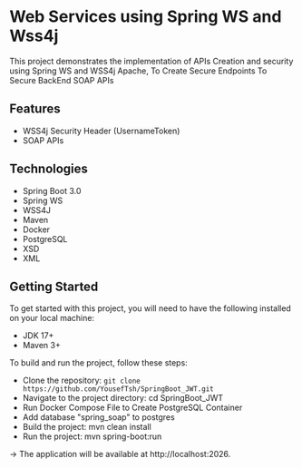 # Web Services using Spring WS and Wss4j
This project demonstrates the implementation of APIs Creation and security using Spring WS and WSS4j Apache, To Create Secure Endpoints To Secure BackEnd SOAP APIs



## Features
* WSS4j Security Header (UsernameToken)
* SOAP APIs

## Technologies
* Spring Boot 3.0
* Spring WS
* WSS4J
* Maven
* Docker
* PostgreSQL
* XSD
* XML
 
## Getting Started
To get started with this project, you will need to have the following installed on your local machine:

* JDK 17+
* Maven 3+


 To build and run the project, follow these steps:

* Clone the repository: `git clone https://github.com/YousefTsh/SpringBoot_JWT.git`
* Navigate to the project directory: cd SpringBoot_JWT
* Run Docker Compose File to Create PostgreSQL Container
* Add database "spring_soap" to postgres 
* Build the project: mvn clean install
* Run the project: mvn spring-boot:run 

-> The application will be available at http://localhost:2026. 
